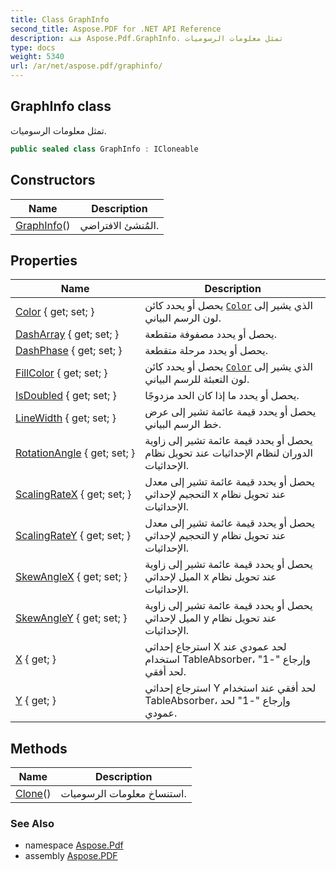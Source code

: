 ```yaml
---
title: Class GraphInfo
second_title: Aspose.PDF for .NET API Reference
description: فئة Aspose.Pdf.GraphInfo. تمثل معلومات الرسوميات
type: docs
weight: 5340
url: /ar/net/aspose.pdf/graphinfo/
---
```

## GraphInfo class

تمثل معلومات الرسوميات.

```csharp
public sealed class GraphInfo : ICloneable
```

## Constructors

| Name | Description |
| --- | --- |
| [GraphInfo](graphinfo/)() | المُنشئ الافتراضي. |

## Properties

| Name | Description |
| --- | --- |
| [Color](../../aspose.pdf/graphinfo/color/) { get; set; } | يحصل أو يحدد كائن [`Color`](./color/) الذي يشير إلى لون الرسم البياني. |
| [DashArray](../../aspose.pdf/graphinfo/dasharray/) { get; set; } | يحصل أو يحدد مصفوفة متقطعة. |
| [DashPhase](../../aspose.pdf/graphinfo/dashphase/) { get; set; } | يحصل أو يحدد مرحلة متقطعة. |
| [FillColor](../../aspose.pdf/graphinfo/fillcolor/) { get; set; } | يحصل أو يحدد كائن [`Color`](./color/) الذي يشير إلى لون التعبئة للرسم البياني. |
| [IsDoubled](../../aspose.pdf/graphinfo/isdoubled/) { get; set; } | يحصل أو يحدد ما إذا كان الحد مزدوجًا. |
| [LineWidth](../../aspose.pdf/graphinfo/linewidth/) { get; set; } | يحصل أو يحدد قيمة عائمة تشير إلى عرض خط الرسم البياني. |
| [RotationAngle](../../aspose.pdf/graphinfo/rotationangle/) { get; set; } | يحصل أو يحدد قيمة عائمة تشير إلى زاوية الدوران لنظام الإحداثيات عند تحويل نظام الإحداثيات. |
| [ScalingRateX](../../aspose.pdf/graphinfo/scalingratex/) { get; set; } | يحصل أو يحدد قيمة عائمة تشير إلى معدل التحجيم لإحداثي x عند تحويل نظام الإحداثيات. |
| [ScalingRateY](../../aspose.pdf/graphinfo/scalingratey/) { get; set; } | يحصل أو يحدد قيمة عائمة تشير إلى معدل التحجيم لإحداثي y عند تحويل نظام الإحداثيات. |
| [SkewAngleX](../../aspose.pdf/graphinfo/skewanglex/) { get; set; } | يحصل أو يحدد قيمة عائمة تشير إلى زاوية الميل لإحداثي x عند تحويل نظام الإحداثيات. |
| [SkewAngleY](../../aspose.pdf/graphinfo/skewangley/) { get; set; } | يحصل أو يحدد قيمة عائمة تشير إلى زاوية الميل لإحداثي y عند تحويل نظام الإحداثيات. |
| [X](../../aspose.pdf/graphinfo/x/) { get; } | استرجاع إحداثي X لحد عمودي عند استخدام TableAbsorber، وإرجاع "-1" لحد أفقي. |
| [Y](../../aspose.pdf/graphinfo/y/) { get; } | استرجاع إحداثي Y لحد أفقي عند استخدام TableAbsorber، وإرجاع "-1" لحد عمودي. |

## Methods

| Name | Description |
| --- | --- |
| [Clone](../../aspose.pdf/graphinfo/clone/)() | استنساخ معلومات الرسوميات. |

### See Also

* namespace [Aspose.Pdf](../../aspose.pdf/)
* assembly [Aspose.PDF](../../)